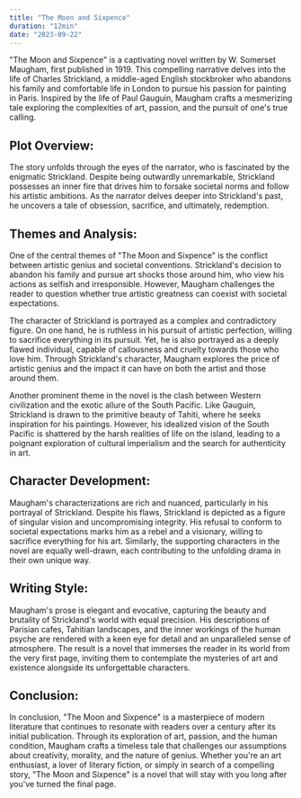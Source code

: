 ```yaml
---
title: "The Moon and Sixpence"
duration: "12min"
date: "2023-09-22"
---
```


"The Moon and Sixpence" is a captivating novel written by W. Somerset Maugham, first published in 1919. This compelling narrative delves into the life of Charles Strickland, a middle-aged English stockbroker who abandons his family and comfortable life in London to pursue his passion for painting in Paris. Inspired by the life of Paul Gauguin, Maugham crafts a mesmerizing tale exploring the complexities of art, passion, and the pursuit of one's true calling.

## Plot Overview:

The story unfolds through the eyes of the narrator, who is fascinated by the enigmatic Strickland. Despite being outwardly unremarkable, Strickland possesses an inner fire that drives him to forsake societal norms and follow his artistic ambitions. As the narrator delves deeper into Strickland's past, he uncovers a tale of obsession, sacrifice, and ultimately, redemption.

## Themes and Analysis:

One of the central themes of "The Moon and Sixpence" is the conflict between artistic genius and societal conventions. Strickland's decision to abandon his family and pursue art shocks those around him, who view his actions as selfish and irresponsible. However, Maugham challenges the reader to question whether true artistic greatness can coexist with societal expectations.

The character of Strickland is portrayed as a complex and contradictory figure. On one hand, he is ruthless in his pursuit of artistic perfection, willing to sacrifice everything in its pursuit. Yet, he is also portrayed as a deeply flawed individual, capable of callousness and cruelty towards those who love him. Through Strickland's character, Maugham explores the price of artistic genius and the impact it can have on both the artist and those around them.

Another prominent theme in the novel is the clash between Western civilization and the exotic allure of the South Pacific. Like Gauguin, Strickland is drawn to the primitive beauty of Tahiti, where he seeks inspiration for his paintings. However, his idealized vision of the South Pacific is shattered by the harsh realities of life on the island, leading to a poignant exploration of cultural imperialism and the search for authenticity in art.

## Character Development:

Maugham's characterizations are rich and nuanced, particularly in his portrayal of Strickland. Despite his flaws, Strickland is depicted as a figure of singular vision and uncompromising integrity. His refusal to conform to societal expectations marks him as a rebel and a visionary, willing to sacrifice everything for his art. Similarly, the supporting characters in the novel are equally well-drawn, each contributing to the unfolding drama in their own unique way.

## Writing Style:

Maugham's prose is elegant and evocative, capturing the beauty and brutality of Strickland's world with equal precision. His descriptions of Parisian cafes, Tahitian landscapes, and the inner workings of the human psyche are rendered with a keen eye for detail and an unparalleled sense of atmosphere. The result is a novel that immerses the reader in its world from the very first page, inviting them to contemplate the mysteries of art and existence alongside its unforgettable characters.

## Conclusion:

In conclusion, "The Moon and Sixpence" is a masterpiece of modern literature that continues to resonate with readers over a century after its initial publication. Through its exploration of art, passion, and the human condition, Maugham crafts a timeless tale that challenges our assumptions about creativity, morality, and the nature of genius. Whether you're an art enthusiast, a lover of literary fiction, or simply in search of a compelling story, "The Moon and Sixpence" is a novel that will stay with you long after you've turned the final page.
